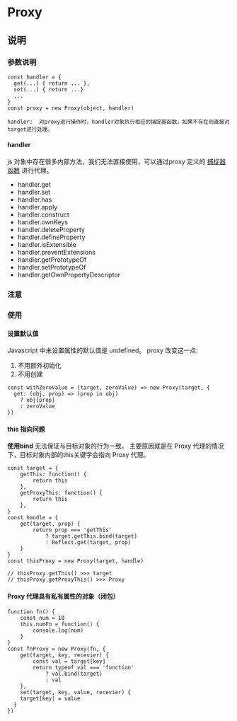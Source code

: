 # Proxy
## 说明
### 参数说明
```
const handler = {
  get(...) { return ... },
  set(...) { return ...}
  ...
}
const proxy = new Proxy(object, handler)

handler:  对proxy进行操作时，handler对象执行相应的捕捉器函数，如果不存在则直接对target进行处理。
```
#### handler
js 对象中存在很多内部方法，我们无法直接使用，可以通过proxy 定义的 [捕捉器函数](https://developer.mozilla.org/en-US/docs/Web/JavaScript/Reference/Global_Objects/Proxy/Proxy#handler_functions) 进行代理。

- handler.get
- handler.set
- handler.has
- handler.apply
- handler.construct
- handler.ownKeys
- handler.deleteProperty
- handler.defineProperty
- handler.isExtensible
- handler.preventExtensions
- handler.getPrototypeOf
- handler.setPrototypeOf
- handler.getOwnPropertyDescriptor


### 注意

### 使用
#### 设置默认值
Javascript 中未设置属性的默认值是 undefined。
proxy 改变这一点:
1. 不用额外初始化
2. 不用创建
```
const withZeroValue = (target, zeroValue) => new Proxy(target, {
  get: (obj, prop) => (prop in obj)
    ? obj[prop]
    : zeroValue
})
```
#### this 指向问题
**使用bind**
无法保证与目标对象的行为一致。
主要原因就是在 Proxy 代理的情况下，目标对象内部的this关键字会指向 Proxy 代理。
```
const target = {
    getThis: function() {
        return this
    },
    getProxyThis: function() {
        return this
    },
}
const handle = {
    get(target, prop) {
        return prop === 'getThis'
            ? target.getThis.bind(target)
            : Reflect.get(target, prop)
    }
}
const thisProxy = new Proxy(target, handle)

// thisProxy.getThis() >>> target
// thisProxy.getProxyThis() >>> Proxy
```
#### Proxy 代理具有私有属性的对象（闭包）
```
function fn() {
    const num = 10
    this.numFn = function() {
        console.log(num)
    }
}
const fnProxy = new Proxy(fn, {
    get(target, key, recevier) {
        const val = target[key]
        return typeof val === 'function'
            ? val.bind(target)
            : val
    },
    set(target, key, value, recevier) {
    target[key] = value
  }
})
```
